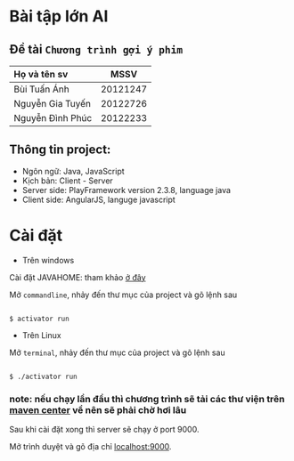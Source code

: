 # Bài tập lớn AI
## Đề tài `Chương trình gợi ý phim`

| Họ và tên sv  	|   MSSV	|
| :---------------  |:--------:	|
| Bùi Tuấn Ánh  	| 20121247	|
| Nguyễn Gia Tuyến  | 20122726	|
| Nguyễn Đình Phúc  | 20122233	|

## Thông tin project: 
* Ngôn ngữ: Java, JavaScript
* Kịch bản: Client - Server
* Server side: PlayFramework version 2.3.8, language java
* Client side: AngularJS, languge javascript

# Cài đặt

* Trên windows

Cài đặt JAVAHOME: tham khảo [ở đây](http://docs.oracle.com/cd/E19182-01/820-7851/inst_cli_jdk_javahome_t/)


Mở `commandline`, nhảy đến thư mục của project và gõ lệnh sau  

``` command

$ activator run
```

* Trên Linux

Mở `terminal`, nhảy đến thư mục của project và gõ lệnh sau

``` command

$ ./activator run 
``` 

### note: nếu chạy lần đầu thì chương trình sẽ tải các thư viện trên [maven center](http://mvnrepository.com/) về nên sẽ phải chờ hơi lâu

Sau khi cài đặt xong thì server sẽ chạy ở port 9000.

Mở trình duyệt và gõ địa chỉ [localhost:9000](http://localhost:9000/).



  